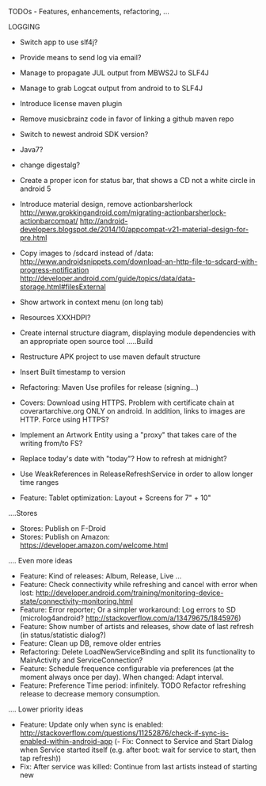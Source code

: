 TODOs - Features, enhancements, refactoring, ...

LOGGING 
- Switch app to use slf4j?
- Provide means to send log via email?

- Manage to propagate JUL output from MBWS2J to SLF4J
- Manage to grab Logcat output from android to to SLF4J

- Introduce license maven plugin
- Remove musicbrainz code in favor of linking a github maven repo
- Switch to newest android SDK version?
- Java7?
- change digestalg?
- Create a proper icon for status bar, that shows a CD not a white circle in android 5

- Introduce material design, remove actionbarsherlock
http://www.grokkingandroid.com/migrating-actionbarsherlock-actionbarcompat/
http://android-developers.blogspot.de/2014/10/appcompat-v21-material-design-for-pre.html

- Copy images to /sdcard instead of /data: 
http://www.androidsnippets.com/download-an-http-file-to-sdcard-with-progress-notification
http://developer.android.com/guide/topics/data/data-storage.html#filesExternal

- Show artwork in context menu (on long tab)
- Resources XXXHDPI?

- Create internal structure diagram, displaying module dependencies with an appropriate open source tool
.....Build
- Restructure APK project to use maven default structure
- Insert Built timestamp to version
- Refactoring: Maven Use profiles for release (signing...)

- Covers: Download using HTTPS. Problem with certificate chain at coverartarchive.org ONLY on android. In addition, links to images are HTTP. Force using HTTPS?

- Implement an Artwork Entity using a "proxy" that takes care of the writing from/to FS?
- Replace today's date with "today"? How to refresh at midnight?
- Use WeakReferences in ReleaseRefreshService in order to allow longer time ranges

- Feature: Tablet optimization: Layout + Screens for 7" + 10"

....Stores
- Stores: Publish on F-Droid
- Stores: Publish on Amazon: https://developer.amazon.com/welcome.html


.... Even more ideas
- Feature: Kind of releases: Album, Release, Live ...
- Feature: Check connectivity while refreshing and cancel with error when lost: http://developer.android.com/training/monitoring-device-state/connectivity-monitoring.html
- Feature: Error reporter; Or a simpler workaround: Log errors to SD (microlog4android? http://stackoverflow.com/a/13479675/1845976)
- Feature: Show number of artists and releases, show date of last refresh (in status/statistic dialog?)
- Feature: Clean up DB, remove older entries
- Refactoring: Delete LoadNewServiceBinding and split its functionality to MainActivity and  ServiceConnection?
- Feature: Schedule frequence configurable via preferences (at the moment always once per day). When changed: Adapt interval.
- Feature: Preference Time period: infinitely. TODO Refactor refreshing release to decrease memory consumption.

.... Lower priority ideas
- Feature: Update only when sync is enabled: http://stackoverflow.com/questions/11252876/check-if-sync-is-enabled-within-android-app
(- Fix: Connect to Service and Start Dialog when Service started itself (e.g. after boot: wait for service to start, then tap refresh)) 
- Fix: After service was killed: Continue from last artists instead of starting new



